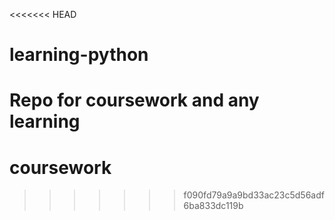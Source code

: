 <<<<<<< HEAD
# learning-python
Repo for coursework and any learning
=======
# coursework
>>>>>>> f090fd79a9a9bd33ac23c5d56adf6ba833dc119b
